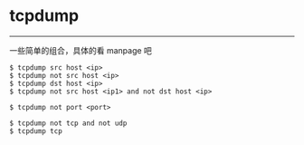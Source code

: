# tcpdump

---

一些简单的组合，具体的看 manpage 吧

```
$ tcpdump src host <ip>
$ tcpdump not src host <ip>
$ tcpdump dst host <ip>
$ tcpdump not src host <ip1> and not dst host <ip>

$ tcpdump not port <port>

$ tcpdump not tcp and not udp
$ tcpdump tcp
```
